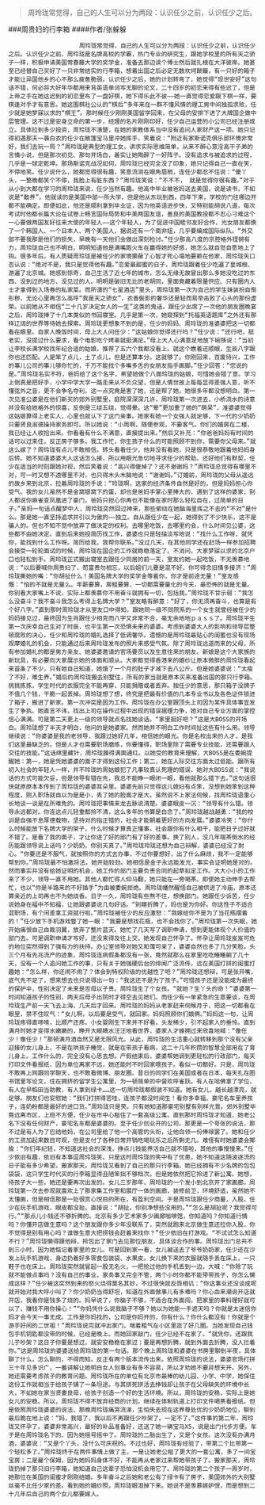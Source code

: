 > 周玲珑常觉得，自己的人生可以分为两段：认识任少之前，认识任少之后。

###周贵妇的行李箱
####作者/张躲躲

						周玲珑常觉得，自己的人生可以分为两段：认识任少之前，认识任少之后。认识任少之前，周玲珑是名牌高校的学霸，热门专业的研究生，跟她学校里的所有天之骄子一样，积极申请美国常春藤大学的奖学金，准备去那边读个博士然后就扎根在大洋彼岸。她甚至已经替自己买好了一只非常结实的行李箱，想着出国之后必定无数坎坷颠簸，有一只好的箱子才能让异国他乡的心不那么疲惫脆弱。认识任少之后，她的计划转弯了，她觉得“现世安好”这句话不错，何必将大好年华都用来背英语单词写无聊的论文，二十四岁的初恋来得有些迟了，但是上帝之手在她这迟到的初恋里布了一盘好棋，她下得乐此不彼——她一直觉得恋爱跟下棋一样，要棋逢对手才有意思。她这围棋社公认的“棋后”多年来在一群不懂风情的理工男中间独孤求败，任少就是她梦寐以求的“棋王”。那时候任少刚刚美国留学回来，在父母的安排下进了大牌国企做中层管理。这不过是安身立命的第一步，经理的名片刚刚印好，任少自己运营的小公司已经注册成立。具体拉到多少投资，周玲珑不清楚，在她的家教体系当中没有追问人家财产这一项。她只记得初遇那天一袭白衣的任少在敞篷宝马里冲她挥手，笑着说：“附近有家斯诺克俱乐部环境非常好，我们去玩一局？”周玲珑是典型的理工女，讲求实际思维简单，从来不醉心意淫高干子弟的言情小说，但是那次初见、那句开场白，着实让她陶醉了一好阵子。没有追求与被追求的过程，几乎是一球定乾坤。那场斯诺克战况如何，周玲珑已经完全没了印象，她只记得自己一直在笑，不停地笑。任少说什么，她都觉得很有趣，笑意流淌在眼角眉梢，连任少都忍不住说：“傻丫头，一整晚都笑个不停，我脸上有脏东西？”周玲珑笑说：“不不不， 就是觉得你很有趣。”对于从小到大都在学习的周玲珑来说，任少当然有趣。他高中毕业被爸妈送去美国，说是读书，不如说是“散养”。他就读的是美国中部一所大学，但是他从东玩到西，四年下来，学校的门往哪边开都不能确定。即便如此，他还是顺利拿到毕业证，因为他英语进步快，又特别能胡说八道，每次考试时他都长篇大论在试卷上畅言国际局势和中美两国友谊，善良的美国教授都不忍心刁难这个一心要做两国友好往来大使的年轻人——这个年轻人，为了促进中国睦邻友好合作，光女朋友都换了一个韩国人、一个日本人、两个美国人，据说还有一个南非妞，几乎要编成国际纵队。“外交部不要我那是他们的损失，早晚有一天他们会做出深刻检讨。”任少那高八度的京腔格外铿锵有力，周玲珑自己也不明白，明明知道他是满嘴跑火车在赢得她的好感，她怎么就自觉自愿地上了钩。很多年后，有人质疑周玲珑是被任少的家境蒙蔽了心智才死心塌地要赖在他家，周玲珑矢口否认说：“绝对不是，我只是觉得他有趣。”恋爱最甜蜜的日子，周玲珑跟着任少吃遍了皇城根、游遍了北京城。她感到惊奇，自己生活了近七年的城市，怎么无缘无故冒出那么多她没吃过的东西、没到过的地方、没见过的人。明明是破旧无比的老胡同，里面竟藏着限量供应、只有圈内人士才拿得到入场券的私家菜。而所谓的“七星酒店”里头，周玲珑第一次为自己的学生妹装扮自惭形秽，无论心里再怎么高呼“我是天之骄女”，衣香鬓影的奢华还是轻而易举击败了心头的那份虚荣。以前她从不相信“二十几岁决定女人的一生”这类的鬼话，跟任少出席了一次他的朋友圈晚宴之后，周玲珑捧了十几本类似的书回寝室。几乎是第一次，她窥探到“托福英语题库”之外还有那样辽阔的世界等待她去探索。周玲珑更想象不到的是，任少的妈妈、周玲珑的准婆婆把这一切都看在眼里。自家人晚饭时间，母上大人问任少：“这姑娘你觉得还行吗？”任少说：“还行吧，挺老实，没提过什么要求，看个电影吃个烤串就挺满足。”母上大人心满意足地放下碗筷说：“当初让李校长满学校找年纪合适的姑娘，推荐了五六个我都没看上。就这个瞧着还顺眼，生辰八字跟你也还匹配。人是笨了点儿，土了点儿，但是还算本分。这就够了。你刚回来，百废待兴，工作的事儿公司的事儿够你忙的，千万不能找个多嘴多舌的女朋友指手画脚。”任少回答：“您说的是。”周玲珑名实不符，爸妈给了这个名字，希望她做个八面玲珑的姑娘，可惜她会错了意。学习上倒真是把好手，小学中学大学一路走来从不负众望，但是人情世故上每每显得差强人意，听不懂弦外之音，更不会争名夺利，这一点究竟是害了她，还是帮了她，她很多年都没想明白。第一次见准公婆是在他们新买的郊外别墅里，庭院深深深几许，周玲珑第一次进去，小桥流水的诗意并没有给她格外的惊喜，反倒是三绕五绕，觉得晕。这“晕”更加重了她的“萌呆”，准婆婆觉得这姑娘算得上老实人，心里也就认下了这门亲事。她家有她一个女强人就足够，下一代的少奶奶只要贤良淑德操持家务即可。所以她说：“小周啊，随便参观，不要客气。你们的婚房在二楼，我已经让人收拾出来。你看看有什么不满意，直接提出来。”然后又补充：“你爸爸妈妈有时间的话可以过来住，反正房子够多。我工作忙，你生孩子什么的可能照顾不到你，需要你父母来。”就这么嫁了？周玲珑有点儿不敢相信。转头看看任少，他并没有看她，只是很恭敬地跟着他妈妈身后转。她不知道婆婆大人这话怎么接，所以用眼光急切地寻求任少的帮助。还好他们有默契，任少在适当的时刻跟她对视，然后笑着说：“高兴得傻掉了？还不谢谢妈？”周玲珑总觉得有哪里不对，可一时又想不透哪里不对，也只得木头木脑地说：“谢谢妈。”订婚前，周玲珑的父母从遥远的故乡来到北京，拉着周玲珑的手说：“玲珑啊，这家的经济条件自然是好的，但是妈妈担心你受气。我的女儿虽然不是金窝银窝下的蛋，却也是爸妈手掌心里捧大的，遇到了这样的婆家，别人都说你麻雀变凤凰进了豪门，爸妈只担心你再也不能像在家时那么轻松自在，过简单的日子。”亲妈一句话点醒梦中人，周玲珑突然回过神来，那些萦绕在她脑海里挥之不去的“不对”是什么。那是她一直坚持追求并引以为傲的——独立。自从跟任少在一起，她得到了不少快乐，这不是骗人的。但也不知不觉中放弃了做决定的权利。去哪里吃饭，去哪里约会，什么时间见公婆，这些都不由她决定。直到后来她投简历找工作，婆婆也只是轻描淡写地说：“找什么工作呀，就凭你，能找到什么工作呀。简历给我，我帮你联系。”没过几天，在其他同学还在赶场一样参加招聘会接受一轮轮面试的时候，周玲珑在国企的工作就稳稳落定了。不消问，大家梦寐以求的北京户口也轻松到手。周玲珑正式搬出寝室去跟任少同居的前一天，室友约她一起吃饭，不无羡慕地说：“以后要喊你周贵妇了，苟富贵勿相忘，以后姐们儿要是混不好，你可得念旧情多接济！”周玲珑撕她的嘴：“你胡扯什么！美国名牌大学的奖学金等着你，你才是前途无量！”室友感慨：“怕的不就是无量么。年薪要算，房租要算，一切都需要量化的今天，最恐怖的就是无量。你别看大家嘴上不说，实际上都羡慕你不用奋斗就拥有一切，包括我。”周玲珑不甘示弱：“我怎么没奋斗？我不奋斗我怎么考得上名牌大学？”室友略有醉意：“好了，你无须再奋斗，也算是有个好八字。”直到那时周玲珑才从室友口中得知，跟她同一级不同院系的一个女生就曾经被任少的妈妈接见过，最终因为生肖跟任少相克而八字又非常不合，毫无余地地ｐａｓｓ了。周玲珑平生第一次庆幸自己生对了时辰，也平生第一次恐惧未来的婆婆。考虑到婆婆大人的影响和领导层整顿腐败的决心，任少和周玲珑的婚礼选择了低调奢华。遗憾的是周玲珑最贴心的闺蜜也没有现场观摩婚礼的机会，只能通过后来周玲珑发布的照片来感受气氛。除了周玲珑远道而来的父母，所有参加婚礼的都是男方亲友、她婆婆邀请的官场要员以及生意往来的朋友。新娘是这个大家族的新玩具，有必要向大家展示她的体面和顺从。大家都觉得香港来的婚纱让原本微胖的周玲珑看起来苗条了不少，只有她自己知道，她饿了一个月的肚子才减下去八公斤。但是她婆婆说：“太瘦了不好，难生养。”婚后的周玲珑搬去别墅住，所有的家当就是原本买来准备出国的那只行李箱。挑挑拣拣，学生时代的衣服完全不能再穿，只能捐赠或者丢弃。按任少的意思，那只箱子没牌子不值几个钱，干脆一起丢掉。周玲珑想了想，终究是把最有价值的几本专业书以及各色证件锁进了箱子，搬进了新家。第一次冲突是因为工作。周玲珑在办公室跟顶头上司因为某件具体事宜发生了争执。她直言不讳，找出上司在操作过程中出现的错误据理力争，她对自己专业方面的掌控信心满满。可是第二天更上一级的领导就点名找她谈话。“家里挺好吧？”这是大BOSS的开场白。周玲珑想了半天才明白，他问的是她婆家。然而她并不明白工作时间扯这些有什么用。领导继续说：“你婆婆是我的老领导，我跟过她好几年，相信她的眼光。你是名校出来的人才，是我们这里最缺乏的。但是人才也需要职场磨练，你要懂得，职场里除了需要专业技能，还需要跟人交往的技能。”这话绵里藏针，周玲珑臊得满面通红。以她受的教育来理解，大BOSS是在委婉提醒她：第一，她是凭她婆婆的面子才得到这份工作；第二，她在人际交往方面太过低能。跟所有初入社会的年轻人一样，并不玲珑的周姑娘犯了凡事较真认死理的错误，她对大BOSS说：“我说话的方式可能欠妥，但是领导有错在先，我总不能睁一眼闭一眼，看他就那么错下去。”这句话很快就原原本本传到了周玲珑的婆婆耳朵里。婆婆先前只觉得这儿媳妇有点笨，没想到她笨到这种程度，刚入职场就自以为是是小，丢了她的脸面才是大。虽然说不上家法伺候，找周玲珑语重心长地谈一谈是在所难免的。周玲珑把事情来龙去脉说清楚。婆婆眼皮一沉：“领导有什么错。领导永远都对。你连这点儿轻重都拎不清，这么多年的书算是白念了。”周玲珑越战越勇：“我的校训是自强不息厚德载物，坚持对的指正错的，社会才能朝着更好的方向发展。”婆婆冷笑：“你什么时候能放下名牌大学的架子，什么时候才算真正懂事。社会跟你有什么相干，能把日子过好就不错了。是看了我的面子，才让你进了好的部门有了好的差事。换了别人，没几年端茶倒水的经历能跟领导说上话吗？少奶奶，你别天真了。”周玲珑玲珑还想为自己辩解，婆婆已经没了耐心。“你要还是不服气，就按照你的方式去办事，不过你要想好，出了什么麻烦，我不一定能够帮到你。”周玲珑最不怕激将法，她开始较劲。她相信是金子永远能发光，事实会证明她是对的。然而事实并没有给她证明的机会，她工作的部门主要负责合同的起草拟定工作。大大小小的工作来了不少，领导一直不用她。其他人都忙得人仰马翻，她只能在一旁喝茶。即使她主动伸手去帮忙，也以“你是半路来的不好插手”为由被委婉拒绝。周玲珑幡然醒悟自己被供进了冷庙，原本还算亲近的上司再也不为她烧香。日子一久，周玲珑有些熬不住，想换部门。她跟任少诉苦，任少说她身在福中不知福，让她跟婆婆说几句好话。“别瞎折腾了，妈也是为你好。你这性子不适合混职场，有个闲差拿工资就行啦。”周玲珑被任少的反应激怒：“我嫁给你不是为了当花瓶摆着的！”任少放下手机游戏瞥了她一眼：“我要是想找花瓶，也不会找你了。”周玲珑第一次失眠，她开始痛恨自己自裁羽翼，放弃了整片蓝天。她忙了几天写了调职申请，想到更能体现个人价值的部门去。可是调职申请才写好，还没来得及往上交，她发现自己怀孕了。怀孕让周玲珑岌岌可危的地位突然得到了强有力的扶持。办公室领导对她又和蔼可亲了，婆婆自然也多了几分笑脸。头三个月有先兆流产的迹象，周玲珑连病假条都没有一张，竟然就那么在家里吃吃睡睡躺了几十天，没有一个人追问她工作的事，只有关于她强硬后台的绯闻广泛流传。远在美国打拼的闺蜜打趣她：“怎么样，你还闹不闹了？体会到特权阶级的优越性了吧？”周玲珑还想辩，可是张开嘴，底气先不足了，想来想去也只说得出一句：“我这还不是为了孩子。”可惜孩子还是没能成为最终的保护伞，性别决定了未来是否母以子贵。周玲珑生了个女孩。“就她？生丫头的命！”婆婆第一时间知道孩子的性别，两天后母子出院时才得空去见她们。而任少有一单紧急的生意要谈，在周玲珑生产前一天飞去上海，几天后才回来。周玲珑的妈妈从老家赶来伺候月子，把这一切都看在眼里，禁不住叹气：“女儿啊，以后要是受气，就回家。妈妈照顾你们娘俩。”妈妈这一句，让周玲珑疼得直哆嗦，比顺产还疼。小女婴刚生下来并不好看，头发稀少，引不起家人的垂怜。直到满月时她才变得水嫩嫩的，睁开大眼睛水汪汪地看世界，婆家人才蜂拥过来欣喜地喊：“像任少！像任少！”那顿满月酒自然又是无限风光。从此，周玲珑的生活重心就转移到那个没有父亲迎接的女儿身上，不是在哄孩子睡觉，就是在带孩子看病，这二十几年积攒的智慧全部用在了育儿身上。工作什么的，完全没有心思去想。产假结束后，婆婆帮她调到更轻松的行政部门，每天打印文件看报纸，因为单位离家不远，她还能时不时回家喂孩子。看似一切都好。只是，周玲珑不敢再上网跟同学聊天，也不敢看微博、朋友圈。昔日的同学们在美国或者在日本，每天扎在图书馆里写论文，住在拥挤的留学生公寓里，为一顿简单的中餐欢呼雀跃。有人在哈佛拿了学位，有人在早稻田当助教，有人拿到绿卡……这一切周玲珑都假装不知道。她有女儿，越长越漂亮，就足够。朋友们也安慰她：“我们打拼得苦哇，连孩子都没时间生！看你多幸福，豪宅名车里养孩子，连奶粉都是最好的进口货。”周玲珑只是笑。只有她知道那豪宅别墅有别样光景。郊外别墅毕竟远离市区，上班不方便，任少在市中心租住了一套高级公寓。直到那时周玲珑才知道，她老公名下没有任何财产，豪宅名车都是婆婆的。至于任少创业开的公司，那更是一个夸张的说法，那不过是有人为了巴结他妈，在公司里给了他一个高管的头衔，让他白领一份俸禄罢了。她和任少的工资加起来数目可观，但是支付了各种日常开销吃喝玩乐之后所剩无几。难怪有时她婆婆会揶揄：“你们年纪轻，不知道这社会的深浅，挣点儿钱能养活自己就不错啦，其他的事慢慢来。”任少依旧有趣，依旧有本事逗周玲珑笑。只是这时周玲珑的笑中有了忧患，她不知道这随波逐流的日子能有多少希望。搬家那天，周玲珑又看到了自己的那只行李箱。她已经拥有不少名牌的包包袋袋，这只学生时代买的行李箱显得丑陋笨拙不够档次。但是她依然把它拎进了新公寓。她想，待孩子大一些，她还是要再次出发的。女儿三岁那年，周玲珑的一个发小到北京开了家画廊。周玲珑第一次去参观就喜欢上了那家集工作室和展厅一体的画廊，装修前卫，环境舒适，虽然她不太懂画，但是相信那是一处很赏心悦目的所在，有盈利空间。于是周玲珑跟任少商量，入股。任少在玩手机游戏，眼皮都没抬，直接说：“胡扯。你别净想些没用的。”“怎么是胡扯呢？我觉得可行。”“那点儿小钱还不够折腾的。北京有多少艺术家多少画廊咖啡馆，你知道吗？你知道行情吗？你懂开店做生意吗？这个朋友跟你多少年没联系了，突然就跑来北京做生意还拉你入股，你不觉得是别有用心吗？谁做生意大把捞钱会赶着来找你？”任少依旧在打游戏。“不试试怎么知道不行？”周玲珑懒得跟他辩，拎包出了家门去见那位朋友，具体谈合作的事。周玲珑出门总共不到三小时，因为她惦记着家里的女儿。可是回到家一看，女儿被送去了爷爷奶奶家，任少还在沙发上玩手机游戏，身边扔着好多零食包装袋、水果皮。女儿换下来的衣服就随手丢在床上，一只鞋子也在床上。周玲珑突然就冒起一股无名火，一把抢过他的手机丢到一边，大喊：“你除了玩就不能做点事吗？没有自己的事业，家务事又完全不管，两个小时你都不能带带孩子，你怎么懒成这样？”任少被这突然到来的怒火烧得莫名其妙，不过很快就反唇相讥：“你这事业还没谈成呢就开始对我大呼小叫了？你少奶奶当得舒坦，知道在外面做事儿有多难吗？你心血来潮说开店就开店，我看你是钱多了烧的。妈早说了，你脑子不够，不适合在外面闯，把家里的事料理好就可以了，赚钱不用你操心！”“你妈凭什么说我脑子不够？她以为她能一手遮天吗？你就是太迷信你妈才会今天一事无成。工作是你妈找的，公司是你妈开的，你有什么？你什么都没有！你就是个游手好闲的二世祖！”周玲珑说完就冲出家门，喘着粗气在小区里逛了好几圈。当她发现自己钱包手机钥匙都没带的时候，已经是晚上。而她回家敲门，任少已经不在家了。“就凭你，还跟我儿子吵架？这日子你要是想过，就安安稳稳在家过；要是再想折腾，就到外面去折腾，没人拦着你。”这是周玲珑的婆婆送给周玲珑的第一句话。那个晚上周玲珑和婆婆在书房里聊到半夜，具体聊了什么，怎么聊的，不得而知。反正有两个版本流传出来。依照周玲珑的说法，婆婆官场打拼三十年见多识广，一番讲解让她明白女人创事业有多不容易，所以才劝她不要异想天开。另外，她还需要考虑孩子的教育问题。周玲珑所在的单位有北京市最棒的幼儿园、小学、中学，她保住这份工作就相当于给孩子铺了一条坦途。与其拼死拼活去挣钱却让孩子在父母缺失的环境中长大，不如她在家当贤妻良母，给孩子创造一个好的生活环境。所以，周玲珑的安稳，实际上是她女儿的安稳。所以，周玲珑不得不放弃经商的计划，继续在体制轨道上打印文件喝茶看报纸。但是依照周玲珑婆婆的说法，那晚周玲珑痛哭流涕，生怕失去现在这养尊处优的少奶奶地位，聊到最后跪在地上说：“妈，我错了，我以后不再跟任少吵架了。一定不了。”这件事的第二年，周玲珑又怀孕了。婆婆非常高兴，最好的补品准备好，还送了她一辆宝马X5，说是出门代步方便。车子是在周玲珑名下的，因为她摇号摇中了。周玲珑的二胎出生了，又是个女孩。这次没有办满月酒，婆婆说：“又是个丫头，没什么可庆祝的。不过也好，周玲珑有经验了，带第二个比带第一个轻松多了。”周玲珑终于在两件事情上做了主，一是让她老公租了更大的一套公寓，多了一间宝宝房；二是雇个保姆，因为她妈妈身体不好，不能再从老家过来帮她带孩子了。搬家那天，周玲珑扔掉了那只旧行李箱，她知道自己这辈子恐怕没机会用它了。周玲珑的第二个孩子一周岁时，她那位在美国的闺蜜才刚刚结婚。多年奋斗之后她和老公有了绿卡有了房子，美国郊外的大别墅丝毫不比任少家的差。看到她的婚纱照，周玲珑眼泪掉下来。她说不是羡慕嫉妒恨，而是想到二十几年后自己的两个女儿都要嫁人。			  		